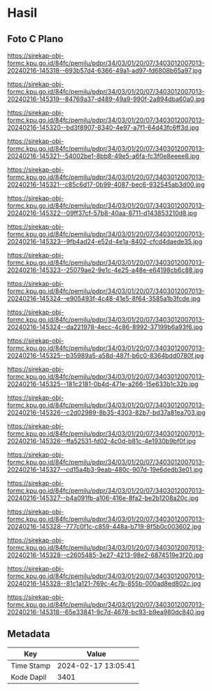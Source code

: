 # Hasil

## Foto C Plano

https://sirekap-obj-formc.kpu.go.id/84fc/pemilu/pdpr/34/03/01/20/07/3403012007013-20240216-145318--693b57d4-6366-49a1-ad97-fd6808b65a97.jpg

https://sirekap-obj-formc.kpu.go.id/84fc/pemilu/pdpr/34/03/01/20/07/3403012007013-20240216-145319--84769a37-d489-49a9-990f-2a894dba60a0.jpg

https://sirekap-obj-formc.kpu.go.id/84fc/pemilu/pdpr/34/03/01/20/07/3403012007013-20240216-145320--bd3f8907-8340-4e97-a7f1-64d43fc6ff3d.jpg

https://sirekap-obj-formc.kpu.go.id/84fc/pemilu/pdpr/34/03/01/20/07/3403012007013-20240216-145321--54002be1-8bb8-49e5-a6fa-fc3f0e8eeee8.jpg

https://sirekap-obj-formc.kpu.go.id/84fc/pemilu/pdpr/34/03/01/20/07/3403012007013-20240216-145321--c85c6d17-0b99-4087-bec6-932545ab3d00.jpg

https://sirekap-obj-formc.kpu.go.id/84fc/pemilu/pdpr/34/03/01/20/07/3403012007013-20240216-145322--09ff37cf-57b8-40aa-8711-d143853210d8.jpg

https://sirekap-obj-formc.kpu.go.id/84fc/pemilu/pdpr/34/03/01/20/07/3403012007013-20240216-145323--9fb4ad24-e52d-4e1a-8402-cfcd4daede35.jpg

https://sirekap-obj-formc.kpu.go.id/84fc/pemilu/pdpr/34/03/01/20/07/3403012007013-20240216-145323--25079ae2-9e1c-4e25-a48e-e64198cb6c88.jpg

https://sirekap-obj-formc.kpu.go.id/84fc/pemilu/pdpr/34/03/01/20/07/3403012007013-20240216-145324--e905493f-4c48-41e5-8f64-3585a1b3fcde.jpg

https://sirekap-obj-formc.kpu.go.id/84fc/pemilu/pdpr/34/03/01/20/07/3403012007013-20240216-145324--da221978-4ecc-4c86-8992-37199b6a93f6.jpg

https://sirekap-obj-formc.kpu.go.id/84fc/pemilu/pdpr/34/03/01/20/07/3403012007013-20240216-145325--b35989a5-a58d-487f-b6c0-8364bdd0780f.jpg

https://sirekap-obj-formc.kpu.go.id/84fc/pemilu/pdpr/34/03/01/20/07/3403012007013-20240216-145325--181c2181-0b4d-471e-a266-15e633b1c32b.jpg

https://sirekap-obj-formc.kpu.go.id/84fc/pemilu/pdpr/34/03/01/20/07/3403012007013-20240216-145326--c2d02989-8b35-4303-82b7-bd37a81ea703.jpg

https://sirekap-obj-formc.kpu.go.id/84fc/pemilu/pdpr/34/03/01/20/07/3403012007013-20240216-145326--ffa52531-fd02-4c0d-b81c-4e1930b9bf0f.jpg

https://sirekap-obj-formc.kpu.go.id/84fc/pemilu/pdpr/34/03/01/20/07/3403012007013-20240216-145327--cd15a4b3-9eab-480c-907d-19e6dedb3e01.jpg

https://sirekap-obj-formc.kpu.go.id/84fc/pemilu/pdpr/34/03/01/20/07/3403012007013-20240216-145327--b4a091fb-a106-416e-8fa2-be2b1208a20c.jpg

https://sirekap-obj-formc.kpu.go.id/84fc/pemilu/pdpr/34/03/01/20/07/3403012007013-20240216-145328--777c0f1c-c859-448a-b719-8f5b0c003602.jpg

https://sirekap-obj-formc.kpu.go.id/84fc/pemilu/pdpr/34/03/01/20/07/3403012007013-20240216-145328--c2605485-3e27-4213-98e2-6874519e3f20.jpg

https://sirekap-obj-formc.kpu.go.id/84fc/pemilu/pdpr/34/03/01/20/07/3403012007013-20240216-145328--81c1a121-769c-4c7b-855b-000ad8ed802c.jpg

https://sirekap-obj-formc.kpu.go.id/84fc/pemilu/pdpr/34/03/01/20/07/3403012007013-20240216-145318--65e33841-9c7d-4678-bc93-b9ea980dc840.jpg


## Metadata

| Key        | Value               |
| ---------- | ------------------- |
| Time Stamp | 2024-02-17 13:05:41 |
| Kode Dapil | 3401                |



